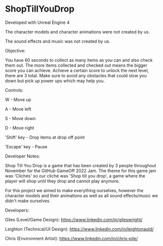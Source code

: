 # ShopTillYouDrop

Developed with Unreal Engine 4

The character models and character animations were not created by us.

The sound effects and music was not created by us.


Objective:

You have 60 seconds to collect as many items as you can and also check them out. The more items collected and checked out means the bigger score you can achieve. Achieve a certain score to unlock the next level, there are 3 total. Make sure to avoid any obstacles that could slow you down but pick up power ups which may help you.


Controls:

W - Move up

A - Move left

S - Move down

D - Move right

'Shift' key - Drop items at drop off point

'Escape' key - Pause


Developer Notes:

Shop Till You Drop is a game that has been created by 3 people throughout November for the GitHub GameOff 2022 Jam. The theme for this game jam was 'Clichés' so our cliché was 'Shop till you drop', a game where the player will shop until they drop and cannot play anymore. 

For this project we aimed to make everything ourselves, however the character models and their animations as well as all sound effects/music we didn't make ourselves. 


Developers:

Giles (Level/Game Design): https://www.linkedin.com/in/gileswright/

Leighton (Technical/UI Design): https://www.linkedin.com/in/leightonauld/

Chris (Environment Artist): https://www.linkedin.com/in/chris-pile/ 
